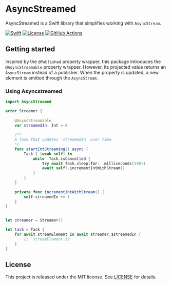 # AsyncStreamed

AsyncStreamed is a Swift library that simplifies working with `AsyncStream`.

[![Swift][swift-badge]][swift-url]
[![License][mit-badge]][mit-url]
[![GitHub Actions][gh-actions-badge]][gh-actions-url]

## Getting started

Inspired by the `@Published` property wrapper, this package introduces the `@AsyncStreamable` property wrapper. However, its projected value returns an `AsyncStream` instead of a publisher. When the property is updated, a new element is emitted through the `AsyncStream`. 

### Using Asyncstreamed

```swift
import AsyncStreamed

actor Streamer {
        
    @AsyncStreamable
    var streamedIn: Int = 0
    
    /**
    A task that updates `streamedIn` over time.
    */
    func startIntStreaming() async {
        Task { [weak self] in
            while !Task.isCancelled {
                try await Task.sleep(for: .milliseconds(500))
                await self?.incrementIntWithStream()
            }
        }
    }
    
    private func incrementIntWithStream() {
        self.streamedIn += 1
    }
}

        
let streamer = Streamer()

let task = Task {
    for await streamElement in await streamer.$streamedIn {
        // `streamElement is 
    }
}
```

## License

This project is released under the MIT license. See [LICENSE](LICENSE) for details.

[swift-badge]: https://img.shields.io/badge/Swift-6.0-orange.svg?style=flat
[swift-url]: https://swift.org

[mit-badge]: https://img.shields.io/badge/License-MIT-blue.svg?style=flat
[mit-url]: https://tldrlegal.com/license/mit-license

[gh-actions-badge]: https://github.com/gabrielar/AsyncStreamed/workflows/Tests/badge.svg
[gh-actions-url]: https://github.com/gabrielar/AsyncStreamed/actions?query=workflow%3ATests
